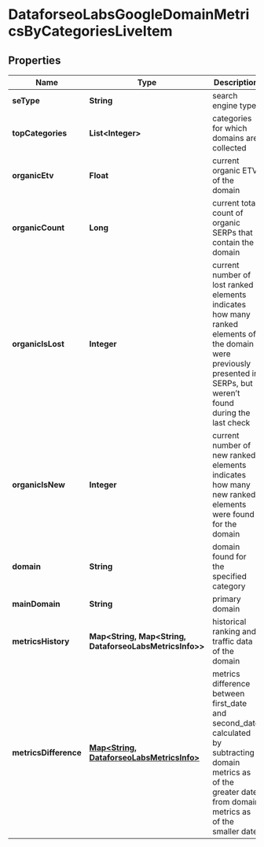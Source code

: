 

# DataforseoLabsGoogleDomainMetricsByCategoriesLiveItem


## Properties

| Name | Type | Description | Notes |
|------------ | ------------- | ------------- | -------------|
|**seType** | **String** | search engine type |  [optional] |
|**topCategories** | **List&lt;Integer&gt;** | categories for which domains are collected |  [optional] |
|**organicEtv** | **Float** | current organic ETV of the domain |  [optional] |
|**organicCount** | **Long** | current total count of organic SERPs that contain the domain |  [optional] |
|**organicIsLost** | **Integer** | current number of lost ranked elements indicates how many ranked elements of the domain were previously presented in SERPs, but weren’t found during the last check |  [optional] |
|**organicIsNew** | **Integer** | current number of new ranked elements indicates how many new ranked elements were found for the domain |  [optional] |
|**domain** | **String** | domain found for the specified category |  [optional] |
|**mainDomain** | **String** | primary domain |  [optional] |
|**metricsHistory** | **Map&lt;String, Map&lt;String, DataforseoLabsMetricsInfo&gt;&gt;** | historical ranking and traffic data of the domain |  [optional] |
|**metricsDifference** | [**Map&lt;String, DataforseoLabsMetricsInfo&gt;**](DataforseoLabsMetricsInfo.md) | metrics difference between first_date and second_date calculated by subtracting domain metrics as of the greater date from domain metrics as of the smaller date |  [optional] |



